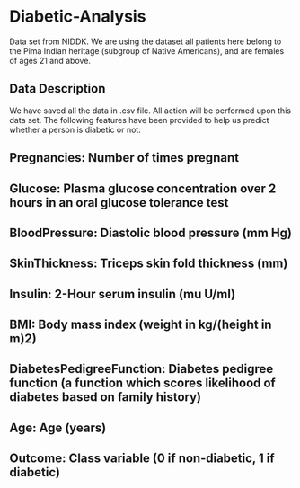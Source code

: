 # Diabetic-Analysis
Data set from NIDDK. We are using the dataset all patients here belong to the Pima Indian heritage (subgroup of Native Americans), and are females of ages 21 and above.
## Data Description
We have saved all the data in .csv file. All action will be performed upon this data set.
The following features have been provided to help us predict whether a person is diabetic or not:
## Pregnancies: Number of times pregnant
##  Glucose: Plasma glucose concentration over 2 hours in an oral glucose tolerance test
## BloodPressure: Diastolic blood pressure (mm Hg)
## SkinThickness: Triceps skin fold thickness (mm)
## Insulin: 2-Hour serum insulin (mu U/ml)
## BMI: Body mass index (weight in kg/(height in m)2)
## DiabetesPedigreeFunction: Diabetes pedigree function (a function which scores likelihood of diabetes based on family history)
## Age: Age (years)
## Outcome: Class variable (0 if non-diabetic, 1 if diabetic)
